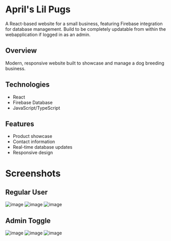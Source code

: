 # April's Lil Pugs

A React-based website for a small business, featuring Firebase integration for database management. Build to be completely updatable from within the webapplication if logged in as an admin.

## Overview
Modern, responsive website built to showcase and manage a dog breeding business.

## Technologies
- React
- Firebase Database
- JavaScript/TypeScript

## Features
- Product showcase
- Contact information
- Real-time database updates
- Responsive design

# Screenshots
## Regular User
![image](https://github.com/user-attachments/assets/ac047e24-6059-46a3-989a-5001d175150a)
![image](https://github.com/user-attachments/assets/f3cc550d-a993-418f-9be2-c7d91cd8b425)
![image](https://github.com/user-attachments/assets/df198408-fc5e-473b-b5b5-ab596c75b8f6)



## Admin Toggle
![image](https://github.com/user-attachments/assets/1c44f3de-1269-48a2-9c31-39bdadcdfe3c)
![image](https://github.com/user-attachments/assets/86b5b4d0-bdee-4b25-9bec-d9892c1e872a)
![image](https://github.com/user-attachments/assets/0ab5b56d-5508-4386-b562-2fcd43189c2b)

